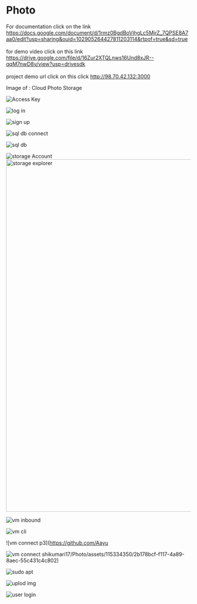 # Photo
For documentation click on the link https://docs.google.com/document/d/1rmz0BgdBoVjhgLc5MjrZ_7QPSE8A7aa0/edit?usp=sharing&ouid=102905264427811203114&rtpof=true&sd=true <br> <br>
for demo video click on this link https://drive.google.com/file/d/16Zur2XTQLnws16Und8xJR--qqM7nwD8v/view?usp=drivesdk <br> <br>
project demo url click on this click http://98.70.42.132:3000 
 
 
 
 
 Image of : Cloud Photo Storage
 
![Access Key](https://github.com/Aayushikumari17/Photo/assets/115334350/cf58da66-753a-4b5c-8e5a-c5a008b83fb8)

![log in](https://github.com/Aayushikumari17/Photo/assets/115334350/a0d0830b-d132-44b1-b073-e03d69e96219)

![sign up](https://github.com/Aayushikumari17/Photo/assets/115334350/4f3f020a-2063-49db-b4d8-308c3c388a28)

![sql db connect](https://github.com/Aayushikumari17/Photo/assets/115334350/04bf6a61-5ecc-4b4a-8af2-1178aa66ab59)

![sql db](https://github.com/Aayushikumari17/Photo/assets/115334350/ce5d11b6-4af3-44d4-916e-aa484fd47685)

![storage Account](https://github.com/Aayushikumari17/Photo/assets/115334350/66ca416a-754e-47d9-ab49-56ea5c611911)
<img width="960" alt="storage explorer" src="https://gith
![vm1](https://github.com/Aayushikumari17/Photo/assets/115334350/a9578e4d-a96c-49da-8c1a-6ae38918cf88)
ub.com/Aayushikumari17/Photo/assets/115334350/331af
![vm2](https://github.com/Aayushikumari17/P
![vm3](https://github.com/Aayushikumari17/Photo/assets/115334350/32d34243-3572-4b1a-b198-08bf7d94521c)
![vm3](https://github.com/Aayushikumari17/Photo/assets/115334350/d9481918-caf9-477b-8433-38825d774943)
hoto/assets/115334350/c524d90a-d6b6-460f-8f6a-0cee9b092c11)
a9c-312d-4429-ab69-03912d6c716a">

![vm inbound](https://github.com/Aayushikumari17/Photo/assets/115334350/9c81be27-d19d-4ce7-ad17-b3350393527d)

![vm cli](https://github.com/Aayushikumari17/Photo/assets/115334350/aee9ad7d-23a3-451c-96e9-d7b79e1f57d3)

![vm connect p3](https://github.com/Aayu

![vm connect](https://github.com/Aayushikumari17/Photo/assets/115334350/dba7c0e7-b94a-4d36-b08f-ec84b2524e79)
shikumari17/Photo/assets/115334350/2b178bcf-f117-4a89-8aec-55c431c4c802)


![sudo apt](https://github.com/Aayushikumari17/Photo/assets/115334350/062fa503-e5c9-4c12-9176-dc6f6448aa8f)

![uplod img](https://github.com/Aayushikumari17/Photo/assets/115334350/e521c042-70c2-4730-87dd-2766452088d1)

![user login](https://github.com/Aayushikumari17/Photo/assets/115334350/c70e2fc4-d084-4d17-82e1-154f4b3c5d8a)

